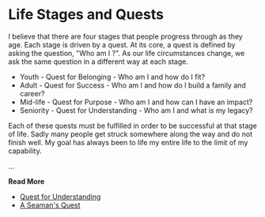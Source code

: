 # Life Stages and Quests

I believe that there are four stages that people progress through as they age.
Each stage is driven by a quest. At its core, a quest is defined by asking the
question, "Who am I ?". As our life circumstances change, we ask the same
question in a different way at each stage.

* Youth - Quest for Belonging - Who am I and how do I fit?
* Adult - Quest for Success - Who am I and how do I build a family and career?
* Mid-life - Quest for Purpose - Who am I and how can I have an impact?
* Seniority - Quest for Understanding - Who am I and what is my legacy?

Each of these quests must be fulfilled in order to be successful at that stage
of life. Sadly many people get struck somewhere along the way and do not finish
well. My goal has always been to life my entire life to the limit of my
capability.

...

**Read More**

* [Quest for Understanding](https://seamansguide.com/book/quest/QuestUnderstanding.md)
* [A Seaman's Quest](https://seamansguide.com/book/quest)

